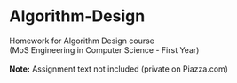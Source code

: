 # Algorithm-Design

Homework for Algorithm Design course <br />
(MoS Engineering in Computer Science - First Year) <br />
<br />
**Note:** Assignment text not included (private on Piazza.com)
